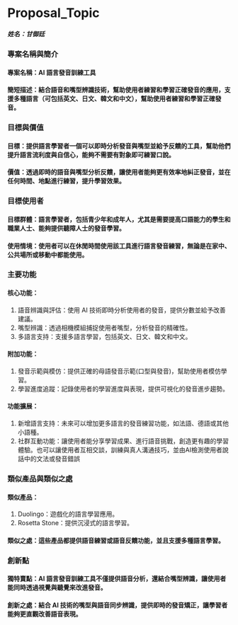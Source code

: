 # Proposal_Topic

##### 姓名：甘御廷

### 專案名稱與簡介

#### 專案名稱：AI 語言發音訓練工具

#### 簡短描述：結合語音和嘴型辨識技術，幫助使用者練習和學習正確發音的應用，支援多種語言（可包括英文、日文、韓文和中文），幫助使用者練習和學習正確發音。

### 目標與價值

#### 目標：提供語言學習者一個可以即時分析發音與嘴型並給予反饋的工具，幫助他們提升語言流利度與自信心，能夠不需要有對象即可練習口說。

#### 價值：透過即時的語音與嘴型分析反饋，讓使用者能夠更有效率地糾正發音，並在任何時間、地點進行練習，提升學習效果。

### 目標使用者

#### 目標群體：語言學習者，包括青少年和成年人，尤其是需要提高口語能力的學生和職業人士、能夠提供聽障人士的發音學習。

#### 使用情境：使用者可以在休閒時間使用該工具進行語言發音練習，無論是在家中、公共場所或移動中都能使用。

### 主要功能

#### 核心功能：
<ol>
<li>語音辨識與評估：使用 AI 技術即時分析使用者的發音，提供分數並給予改善建議。</li>
<li>嘴型辨識：透過相機模組捕捉使用者嘴型，分析發音的精確性。</li>
<li>多語言支持：支援多語言學習，包括英文、日文、韓文和中文。</li>
</ol>

#### 附加功能：
<ol>
<li>發音示範與模仿：提供正確的母語發音示範(口型與發音)，幫助使用者模仿學習。</li>
<li>學習進度追蹤：記錄使用者的學習進度與表現，提供可視化的發音進步趨勢。</li>
</ol>

#### 功能擴展：
<ol>
<li>新增語言支持：未來可以增加更多語言的發音練習功能，如法語、德語或其他小語種。</li>
<li>社群互動功能：讓使用者能分享學習成果、進行語音挑戰，創造更有趣的學習體驗。也可以讓使用者互相交談，訓練與真人溝通技巧，並由AI檢測使用者說話中的文法或發音錯誤</li>
</ol>

### 類似產品與類似之處

#### 類似產品：
<ol>
<li>Duolingo：遊戲化的語言學習應用。</li>
<li>Rosetta Stone：提供沉浸式的語言學習。</li>
</ol>

#### 類似之處：這些產品都提供語音練習或語音反饋功能，並且支援多種語言學習。

### 創新點

#### 獨特賣點：AI 語言發音訓練工具不僅提供語音分析，還結合嘴型辨識，讓使用者能同時透過視覺與聽覺來改進發音。

#### 創新之處：結合 AI 技術的嘴型與語音同步辨識，提供即時的發音矯正，讓學習者能夠更直觀改善語音表現。
